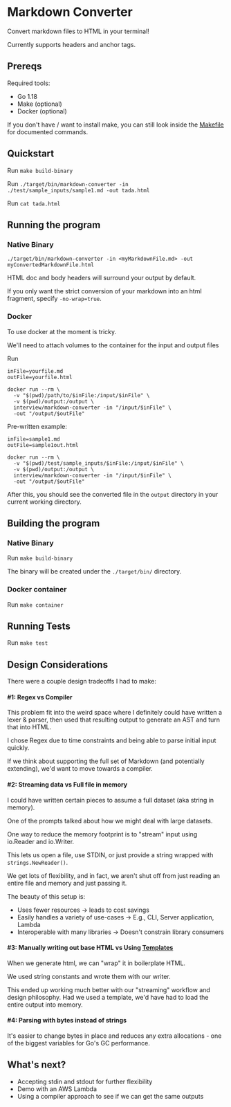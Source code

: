 # Markdown Converter

Convert markdown files to HTML in your terminal!

Currently supports headers and anchor tags.

## Prereqs

Required tools:
- Go 1.18
- Make (optional)
- Docker (optional)

If you don't have / want to install make, you can still look inside the [Makefile](./Makefile) for documented commands.

## Quickstart

Run `make build-binary`

Run `./target/bin/markdown-converter -in ./test/sample_inputs/sample1.md -out tada.html`

Run `cat tada.html`

## Running the program

### Native Binary
`./target/bin/markdown-converter -in <myMarkdownFile.md> -out myConvertedMarkdownFile.html` 

HTML doc and body headers will surround your output by default.

If you only want the strict conversion of your markdown into an html fragment, 
specify `-no-wrap=true`. 

### Docker
To use docker at the moment is tricky.

We'll need to attach volumes to the container for the input and output files

Run 
```shell
inFile=yourfile.md
outFile=yourfile.html

docker run --rm \
  -v "$(pwd)/path/to/$inFile:/input/$inFile" \
  -v $(pwd)/output:/output \
  interview/markdown-converter -in "/input/$inFile" \
  -out "/output/$outFile"
```

Pre-written example:
```shell
inFile=sample1.md
outFile=sample1out.html

docker run --rm \
  -v "$(pwd)/test/sample_inputs/$inFile:/input/$inFile" \
  -v $(pwd)/output:/output \
  interview/markdown-converter -in "/input/$inFile" \
  -out "/output/$outFile"
```

After this, you should see the converted file in the `output` directory in your current working directory.

## Building the program

### Native Binary
Run `make build-binary`

The binary will be created under the `./target/bin/` directory.

### Docker container
Run `make container`

## Running Tests
Run `make test`

## Design Considerations

There were a couple design tradeoffs I had to make:

#### #1: Regex vs Compiler
This problem fit into the weird space where I definitely could have written a lexer & parser,
then used that resulting output to generate an AST and turn that into HTML.

I chose Regex due to time constraints and being able to parse initial input quickly. 

If we think about supporting the full set of Markdown (and potentially extending), we'd want to move towards a compiler.

#### #2: Streaming data vs Full file in memory
I could have written certain pieces to assume a full dataset (aka string in memory). 

One of the prompts talked about how we might deal with large datasets.

One way to reduce the memory footprint is to "stream" input using io.Reader and io.Writer.

This lets us open a file, use STDIN, or just provide a string wrapped with `strings.NewReader()`.

We get lots of flexibility, and in fact, we aren't shut off from just reading an entire file and memory and just passing it.

The beauty of this setup is:
- Uses fewer resources -> leads to cost savings
- Easily handles a variety of use-cases -> E.g., CLI, Server application, Lambda
- Interoperable with many libraries -> Doesn't constrain library consumers

#### #3: Manually writing out base HTML vs Using [Templates](https://pkg.go.dev/text/template)
When we generate html, we can "wrap" it in boilerplate HTML. 

We used string constants and wrote them with our writer. 

This ended up working much better with our "streaming" workflow and design philosophy. Had we used a template, we'd have had to load the entire output into memory.

#### #4: Parsing with bytes instead of strings
It's easier to change bytes in place and reduces any extra allocations - one of the biggest variables for Go's GC performance.

## What's next?
- Accepting stdin and stdout for further flexibility
- Demo with an AWS Lambda
- Using a compiler approach to see if we can get the same outputs